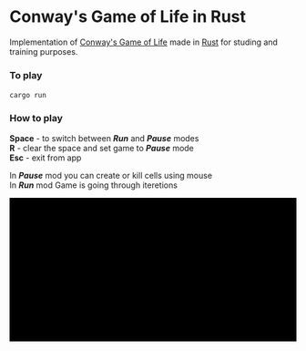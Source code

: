 # Conway's Game of Life in Rust

Implementation of [Conway's Game of Life](https://en.wikipedia.org/wiki/Conway%27s_Game_of_Life) made in [Rust](https://www.rust-lang.org/) for studing and training purposes.

### To play
```
cargo run
```

### How to play
**Space** - to switch between ***Run*** and ***Pause*** modes\
**R** - clear the space and set game to ***Pause*** mode\
**Esc** - exit from app

In ***Pause*** mod you can create or kill cells using mouse\
In ***Run*** mod Game is going through iteretions


![](images/game.gif)
